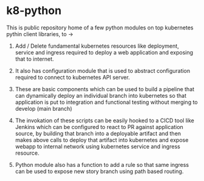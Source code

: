 # k8-python

This is public repository home of a few python modules on top kubernetes pythin client libraries, to ->

1. Add / Delete fundamental kubernetes resources like deployment, service and ingress required to deploy a web application and exposing that to internet. 

2. It also has configuration module that is used to abstract configuration required to connect to kubernetes API server. 

3. These are basic components which can be used to build a pipeline that can dynamically deploy an individual branch into kubernetes so that application is put to integration and functional testing without merging to develop (main branch)

4. The invokation of these scripts can be easily hooked to a CICD tool like Jenkins which can be configured to react to PR against application source, by building that branch into a deployable artifact and then makes above calls to deploy that artifact into kubernetes and expose webapp to internal network using kubernetes service and ingress resource. 

5. Python module also has a function to add a rule so that same ingress can be used to expose new story branch using path based routing.
